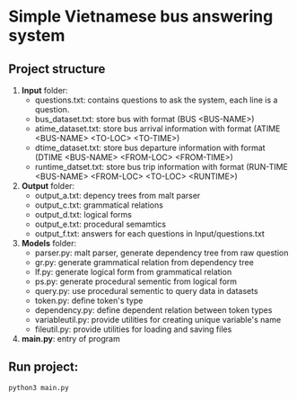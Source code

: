 # Simple Vietnamese bus answering system

## Project structure
1. **Input** folder:
    * questions.txt: contains questions to ask the system, each line is a question.
    * bus_dataset.txt: store bus with format (BUS \<BUS-NAME>)
    * atime_dataset.txt: store bus arrival information with format (ATIME \<BUS-NAME> \<TO-LOC> \<TO-TIME>)
    * dtime_dataset.txt: store bus departure information with format (DTIME \<BUS-NAME> \<FROM-LOC> \<FROM-TIME>)
    * runtime_datset.txt: store bus trip information with format (RUN-TIME \<BUS-NAME> \<FROM-LOC> \<TO-LOC> \<RUNTIME>)
2. **Output** folder:
    * output_a.txt: depency trees from malt parser
    * output_c.txt: grammatical relations
    * output_d.txt: logical forms
    * output_e.txt: procedural semamtics
    * output_f.txt: answers for each questions in Input/questions.txt
3. **Models** folder:
    * parser.py: malt parser, generate dependency tree from raw question
    * gr.py: generate grammatical relation from dependency tree
    * lf.py: generate logical form from grammatical relation
    * ps.py: generate procedural sementic from logical form
    * query.py: use procedural sementic to query data in datasets
    * token.py: define token's type
    * dependency.py: define dependent relation between token types
    * variableutil.py: provide utilities for creating unique variable's name
    * fileutil.py: provide utilities for loading and saving files
4. **main.py**: entry of program

## Run project:
`python3 main.py`